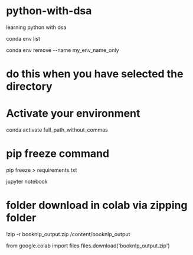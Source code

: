 # python-with-dsa
learning python with dsa

conda env list

conda env remove --name my_env_name_only

# do this when you have selected the directory

# Activate your environment
conda activate full_path_without_commas

# pip freeze command
pip freeze > requirements.txt

jupyter notebook

# folder download in colab via zipping folder
!zip -r booknlp_output.zip /content/booknlp_output

from google.colab import files
files.download('booknlp_output.zip')
